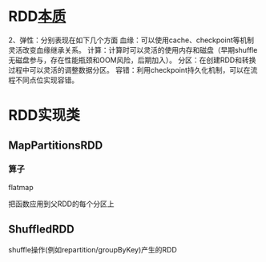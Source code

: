 # RDD[本质](https://www.shuzhiduo.com/A/obzbPP2M5E/)

2、弹性：分别表现在如下几个方面
血缘：可以使用cache、checkpoint等机制灵活改变血缘继承关系。
计算：计算时可以灵活的使用内存和磁盘（早期shuffle无磁盘参与，存在性能瓶颈和OOM风险，后期加入）。
分区：在创建RDD和转换过程中可以灵活的调整数据分区。
容错：利用checkpoint持久化机制，可以在流程不同点位实现容错。

# RDD实现类

## MapPartitionsRDD

### 算子

flatmap

把函数应用到父RDD的每个分区上

## ShuffledRDD

shuffle操作(例如repartition/groupByKey)产生的RDD

